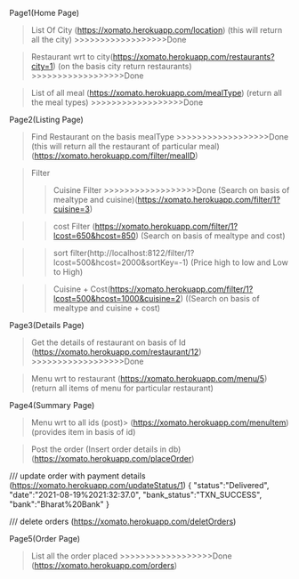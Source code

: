 Page1(Home Page)
> List Of City (https://xomato.herokuapp.com/location)
(this will return all the city) >>>>>>>>>>>>>>>>>>Done

> Restaurant wrt to city(https://xomato.herokuapp.com/restaurants?city=1)
(on the basis city return restaurants) >>>>>>>>>>>>>>>>>>Done

> List of all meal (https://xomato.herokuapp.com/mealType)
(return all the meal types) >>>>>>>>>>>>>>>>>>Done

Page2(Listing Page)
> Find Restaurant on the basis mealType  >>>>>>>>>>>>>>>>>>Done
(this will return all the restaurant of particular meal)
(https://xomato.herokuapp.com/filter/mealID)

> Filter
>> Cuisine Filter >>>>>>>>>>>>>>>>>>Done
(Search on basis of mealtype and cuisine)(https://xomato.herokuapp.com/filter/1?cuisine=3)

>> cost Filter (https://xomato.herokuapp.com/filter/1?lcost=650&hcost=850)
(Search on basis of mealtype and cost)

>> sort filter(http://localhost:8122/filter/1?lcost=500&hcost=2000&sortKey=-1)
(Price high to low and Low to High)

>> Cuisine + Cost(https://xomato.herokuapp.com/filter/1?lcost=500&hcost=1000&cuisine=2)
((Search on basis of mealtype and cuisine + cost)

Page3(Details Page)
> Get the details of restaurant on basis of Id
(https://xomato.herokuapp.com/restaurant/12)  >>>>>>>>>>>>>>>>>>Done

> Menu wrt to restaurant (https://xomato.herokuapp.com/menu/5)
(return all items of menu for particular restaurant)

Page4(Summary Page)
> Menu wrt to all ids (post)> (https://xomato.herokuapp.com/menuItem)
(provides item in basis of id)

> Post the order
(Insert order details in db)
(https://xomato.herokuapp.com/placeOrder)

/// update order with payment details
(https://xomato.herokuapp.com/updateStatus/1)
{
	"status":"Delivered",
	"date":"2021-08-19%2021:32:37.0",
	"bank_status":"TXN_SUCCESS",
	"bank":"Bharat%20Bank"
}



/// delete orders
(https://xomato.herokuapp.com/deletOrders)

Page5(Order Page)
> List all the order placed >>>>>>>>>>>>>>>>>>Done
(https://xomato.herokuapp.com/orders)